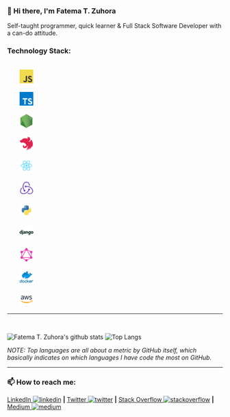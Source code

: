 ### 👋 Hi there, I'm Fatema T. Zuhora

Self-taught programmer, quick learner & Full Stack Software Developer with a can-do attitude.

### Technology Stack:

<code>
    <img height="32" src="https://raw.githubusercontent.com/github/explore/master/topics/javascript/javascript.png">
</code>
<code>
    <img height="32" src="https://raw.githubusercontent.com/github/explore/master/topics/typescript/typescript.png">
</code>
<code>
    <img height="32" src="https://raw.githubusercontent.com/github/explore/master/topics/nodejs/nodejs.png">
</code>
<code>
    <img height="32" src="https://raw.githubusercontent.com/github/explore/master/topics/nestjs/nestjs.png">
</code>
<code>
    <img height="32" src="https://raw.githubusercontent.com/github/explore/master/topics/react/react.png">
</code>
<code>
    <img height="32" src="https://raw.githubusercontent.com/github/explore/master/topics/redux/redux.png">
</code>
<code>
    <img height="32" src="https://raw.githubusercontent.com/github/explore/master/topics/python/python.png">
</code>
<code>
    <img height="32" src="https://raw.githubusercontent.com/github/explore/master/topics/django/django.png">
</code>
<code>
    <img height="32" src="https://raw.githubusercontent.com/github/explore/master/topics/graphql/graphql.png">
</code>
<code>
    <img height="32" src="https://raw.githubusercontent.com/github/explore/master/topics/docker/docker.png">
</code>
<code>
    <img height="32" src="https://raw.githubusercontent.com/github/explore/master/topics/aws/aws.png">
</code>

---
<br/>

![Fatema T. Zuhora's github stats](https://github-readme-stats.vercel.app/api?username=fatematzuhora&show_icons=true&theme=nightowl)
![Top Langs](https://github-readme-stats.vercel.app/api/top-langs/?username=fatematzuhora&theme=nightowl)

*NOTE: Top languages are all about a metric by GitHub itself, which basically indicates on which languages I have code the most on GitHub.*

---

### 📫 How to reach me:

[LinkedIn <img height="20" width="20" src="https://cdn.jsdelivr.net/npm/simple-icons@v3/icons/linkedin.svg" alt="linkedin"/>](https://www.linkedin.com/in/fatematzuhora/)
**|**
[Twitter <img height="20" width="20" src="https://cdn.jsdelivr.net/npm/simple-icons@v3/icons/twitter.svg" alt="twitter"/>](https://twitter.com/fatematzuhora)
**|**
[Stack Overflow <img height="20" width="20" src="https://cdn.jsdelivr.net/npm/simple-icons@v3/icons/stackoverflow.svg" alt="stackoverflow"/>](https://stackoverflow.com/users/5403883/fatema-t-zuhora)
**|**
[Medium <img height="20" width="20" src="https://cdn.jsdelivr.net/npm/simple-icons@v3/icons/medium.svg" alt="medium"/>](https://medium.com/@fatematzuhora)

<!--
**fatematzuhora/fatematzuhora** is a ✨ _special_ ✨ repository because its `README.md` (this file) appears on your GitHub profile.

Here are some ideas to get you started:

- 🔭 I’m currently working on ...
- 🌱 I’m currently learning ...
- 👯 I’m looking to collaborate on ...
- 🤔 I’m looking for help with ...
- 💬 Ask me about ...
- 📫 How to reach me: ...
- 😄 Pronouns: ...
- ⚡ Fun fact: ...
-->
